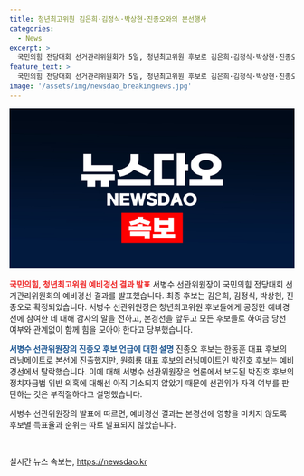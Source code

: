 ```yaml
---
title: 청년최고위원 김은희·김정식·박상현·진종오와의 본선행사
categories:
  - News
excerpt: >
  국민의힘 전당대회 선거관리위원회가 5일, 청년최고위원 후보로 김은희·김정식·박상현·진종오 후보를 확정했다. 서병수 선관위원장은 예비경선 결과 발표 후 전당대회가 화합의 축제가 될 수 있도록 모든 후보가 노력해주길이라고 당부했다. 러닝메이트 박진호 후보가 예비경선에서 떨어진 것과 관련, 서 위원장은 정치자금법 위반 의혹은 고려되지 않았다고 설명했다.
feature_text: >
  국민의힘 전당대회 선거관리위원회가 5일, 청년최고위원 후보로 김은희·김정식·박상현·진종오 후보를 확정했다. 서병수 선관위원장은 예비경선 결과 발표 후 전당대회가 화합의 축제가 될 수 있도록 모든 후보가 노력해주길이라고 당부했다. 러닝메이트 박진호 후보가 예비경선에서 떨어진 것과 관련, 서 위원장은 정치자금법 위반 의혹은 고려되지 않았다고 설명했다.
image: '/assets/img/newsdao_breakingnews.jpg'
---
```


<p><img src="/assets/img/newsdao_breakingnews.jpg" alt="pcversion 속보" /></p>

<p><b><span style="color: #ee2323;">국민의힘, 청년최고위원 예비경선 결과 발표</span></b>
서병수 선관위원장이 국민의힘 전당대회 선거관리위원회의 예비경선 결과를 발표했습니다. 최종 후보는 김은희, 김정식, 박상현, 진종오로 확정되었습니다. 서병수 선관위원장은 청년최고위원 후보들에게 공정한 예비경선에 참여한 데 대해 감사의 말을 전하고, 본경선을 앞두고 모든 후보들로 하여금 당선 여부와 관계없이 함께 힘을 모아야 한다고 당부했습니다.</p>

<p><b><span style="color: #1a5490;">서병수 선관위원장의 진종오 후보 언급에 대한 설명</span></b>
진종오 후보는 한동훈 대표 후보의 러닝메이트로 본선에 진출했지만, 원희룡 대표 후보의 러닝메이트인 박진호 후보는 예비경선에서 탈락했습니다. 이에 대해 서병수 선관위원장은 언론에서 보도된 박진호 후보의 정치자금법 위반 의혹에 대해선 아직 기소되지 않았기 때문에 선관위가 자격 여부를 판단하는 것은 부적절하다고 설명했습니다.</p>

<p>서병수 선관위원장의 발표에 따르면, 예비경선 결과는 본경선에 영향을 미치지 않도록 후보별 득표율과 순위는 따로 발표되지 않았습니다. <p data-ke-size="size16">&nbsp;</p></p>
실시간 뉴스 속보는, <a href="https://newsdao.kr" rel="dofollow">https://newsdao.kr</a>


